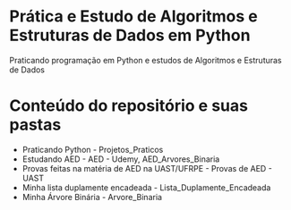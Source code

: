 # Prática e Estudo de Algoritmos e Estruturas de Dados em Python
Praticando programação em Python e estudos de Algoritmos e Estruturas de Dados


# Conteúdo do repositório e suas pastas
- Praticando Python - Projetos_Praticos
- Estudando AED - AED - Udemy, AED_Arvores_Binaria
- Provas feitas na matéria de AED na UAST/UFRPE - Provas de AED - UAST
- Minha lista duplamente encadeada - Lista_Duplamente_Encadeada
- Minha Árvore Binária - Arvore_Binaria
